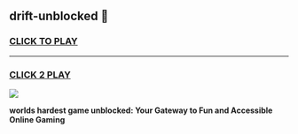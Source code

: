
## drift-unblocked 👋
<h3>
<a href="https://premium.freeplayer.one?title=drift-unblocked&ref=14F">CLICK TO PLAY</a></h3>
<hr>

<h3>
<a href="https://premium.freeplayer.one?title=drift-unblocked&ref=14F">CLICK 2 PLAY</a>
  
</h3>

<a href="https://premium.freeplayer.one?title=drift-unblocked&ref=12F/"><img src="https://clearcache.store/games.png"></a>


**worlds hardest game unblocked: Your Gateway to Fun and Accessible Online Gaming**
